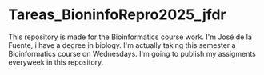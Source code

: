 # Tareas_BioninfoRepro2025_jfdr
This repository is made for the Bioinformatics course work.
I'm José de la Fuente, i have a degree in biology. I'm actually taking this semester a Bioinformatics course on Wednesdays.
I'm going to publish my assigments everyweek in this repository.

